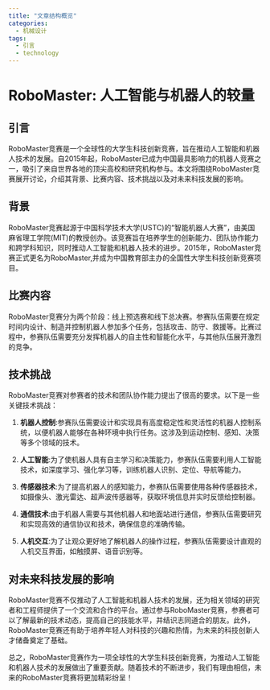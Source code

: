 ```yaml
---  
title: "文章结构概览"  
categories:  
  - 机械设计  
tags: 
  - 引言 
  - technology  
---  
```


# RoboMaster: 人工智能与机器人的较量

## 引言

RoboMaster竞赛是一个全球性的大学生科技创新竞赛，旨在推动人工智能和机器人技术的发展。自2015年起，RoboMaster已成为中国最具影响力的机器人竞赛之一，吸引了来自世界各地的顶尖高校和研究机构参与。本文将围绕RoboMaster竞赛展开讨论，介绍其背景、比赛内容、技术挑战以及对未来科技发展的影响。

## 背景

RoboMaster竞赛起源于中国科学技术大学(USTC)的“智能机器人大赛”，由美国麻省理工学院(MIT)的教授创办。该竞赛旨在培养学生的创新能力、团队协作能力和跨学科知识，同时推动人工智能和机器人技术的进步。2015年，RoboMaster竞赛正式更名为RoboMaster,并成为中国教育部主办的全国性大学生科技创新竞赛项目。

## 比赛内容

RoboMaster竞赛分为两个阶段：线上预选赛和线下总决赛。参赛队伍需要在规定时间内设计、制造并控制机器人参加多个任务，包括攻击、防守、救援等。比赛过程中，参赛队伍需要充分发挥机器人的自主性和智能化水平，与其他队伍展开激烈的竞争。

## 技术挑战

RoboMaster竞赛对参赛者的技术和团队协作能力提出了很高的要求。以下是一些关键技术挑战：

1. **机器人控制**:参赛队伍需要设计和实现具有高度稳定性和灵活性的机器人控制系统，以便机器人能够在各种环境中执行任务。这涉及到运动控制、感知、决策等多个领域的技术。

2. **人工智能**:为了使机器人具有自主学习和决策能力，参赛队伍需要利用人工智能技术，如深度学习、强化学习等，训练机器人识别、定位、导航等能力。

3. **传感器技术**:为了提高机器人的感知能力，参赛队伍需要使用各种传感器技术，如摄像头、激光雷达、超声波传感器等，获取环境信息并实时反馈给控制器。

4. **通信技术**:由于机器人需要与其他机器人和地面站进行通信，参赛队伍需要研究和实现高效的通信协议和技术，确保信息的准确传输。

5. **人机交互**:为了让观众更好地了解机器人的操作过程，参赛队伍需要设计直观的人机交互界面，如触摸屏、语音识别等。

## 对未来科技发展的影响

RoboMaster竞赛不仅推动了人工智能和机器人技术的发展，还为相关领域的研究者和工程师提供了一个交流和合作的平台。通过参与RoboMaster竞赛，参赛者可以了解最新的技术动态，提高自己的技能水平，并结识志同道合的朋友。此外，RoboMaster竞赛还有助于培养年轻人对科技的兴趣和热情，为未来的科技创新人才储备奠定了基础。

总之，RoboMaster竞赛作为一项全球性的大学生科技创新竞赛，为推动人工智能和机器人技术的发展做出了重要贡献。随着技术的不断进步，我们有理由相信，未来的RoboMaster竞赛将更加精彩纷呈！ 
